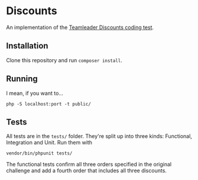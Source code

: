 # Discounts

An implementation of the [Teamleader Discounts coding test](https://github.com/teamleadercrm/coding-test/blob/master/1-discounts.md).

## Installation

Clone this repository and run `composer install`.

## Running

I mean, if you want to...

```
php -S localhost:port -t public/
```

## Tests

All tests are in the `tests/` folder. They're split up into three kinds: Functional, Integration and Unit. Run them with

``` 
vendor/bin/phpunit tests/
```

The functional tests confirm all three orders specified in the original challenge and add a fourth order that includes all three discounts.
